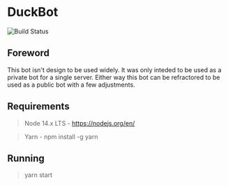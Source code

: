 # DuckBot

![Build Status](https://github.com/Shinudesu/DuckBot/actions/workflows/main.yml/badge.svg?branch=main)

## Foreword

This bot isn't design to be used widely. It was only inteded to be used as a private bot for a single server. Either way this bot can be refractored to be used as a public bot with a few adjustments.

## Requirements

> Node 14.x LTS - https://nodejs.org/en/

> Yarn - npm install -g yarn

## Running

> yarn start
